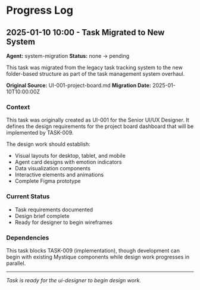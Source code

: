 # Progress Log

## 2025-01-10 10:00 - Task Migrated to New System
**Agent:** system-migration
**Status:** none → pending

This task was migrated from the legacy task tracking system to the new folder-based structure as part of the task management system overhaul.

**Original Source:** UI-001-project-board.md
**Migration Date:** 2025-01-10T10:00:00Z

### Context
This task was originally created as UI-001 for the Senior UI/UX Designer. It defines the design requirements for the project board dashboard that will be implemented by TASK-009.

The design work should establish:
- Visual layouts for desktop, tablet, and mobile
- Agent card designs with emotion indicators
- Data visualization components
- Interactive elements and animations
- Complete Figma prototype

### Current Status
- Task requirements documented
- Design brief complete
- Ready for designer to begin wireframes

### Dependencies
This task blocks TASK-009 (implementation), though development can begin with existing Mystique components while design work progresses in parallel.

---

*Task is ready for the ui-designer to begin design work.*
